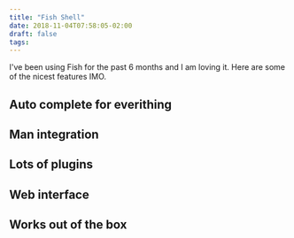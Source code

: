 ```yaml
---
title: "Fish Shell"
date: 2018-11-04T07:58:05-02:00
draft: false
tags:
---
```


I've been using Fish for the past 6 months and I am loving it. Here are some of the nicest features IMO.

## Auto complete for everithing

## Man integration

## Lots of plugins

## Web interface

## Works out of the box

